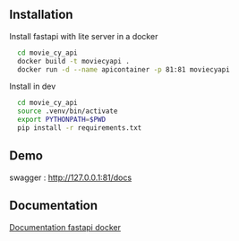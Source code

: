 ## Installation

Install fastapi with lite server in a docker

```bash
  cd movie_cy_api
  docker build -t moviecyapi .
  docker run -d --name apicontainer -p 81:81 moviecyapi
```

Install in dev

```bash
  cd movie_cy_api
  source .venv/bin/activate
  export PYTHONPATH=$PWD
  pip install -r requirements.txt
```
    
## Demo

swagger : http://127.0.0.1:81/docs

## Documentation

[Documentation fastapi docker](https://fastapi.tiangolo.com/deployment/docker/)

